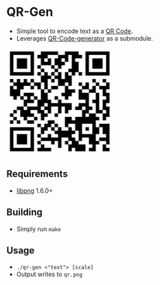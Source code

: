 # QR-Gen
* Simple tool to encode text as a [QR Code](https://en.wikipedia.org/wiki/QR_code).
* Leverages [QR-Code-generator](https://github.com/nayuki/QR-Code-generator) as a submodule.

![Sample QR Code](qr.png)

## Requirements
* [libpng](http://www.libpng.org/pub/png/libpng.html) 1.6.0+
## Building
* Simply run `make`
## Usage
* `./qr-gen <"text"> [scale]`
* Output writes to `qr.png`